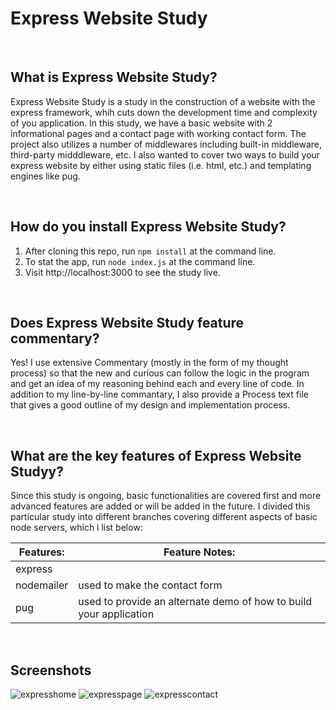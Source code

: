 # Express Website Study

<br>

## What is Express Website Study?
Express Website Study is a study in the construction of a website with the express framework, whih cuts down the development time and complexity of you application.  In this study, we have a basic website with 2 informational pages and a contact page with working contact form.  The project also utilizes a number of middlewares including built-in middleware, third-party midddleware, etc.  I also wanted to cover two ways to build your express website by either using static files (i.e. html, etc.) and templating engines like pug.

<br>

## How do you install Express Website Study?
1. After cloning this repo, run ```npm install``` at the command line.
2. To stat the app, run ```node index.js``` at the command line.
3. Visit http://localhost:3000 to see the study live.

<br>

## Does Express Website Study feature commentary?
Yes! I use extensive Commentary (mostly in the form of my thought process) so that the new and curious can follow the logic in the program and get an idea of my reasoning behind each and every line of code.  In addition to my line-by-line commantary, I also provide a Process text file that gives a good outline of my design and implementation process. 

<br>

## What are the key features of Express Website Studyy?
Since this study is ongoing, basic functionalities are covered first and more advanced features are added or will be added in the future.  I divided this particular study into different branches covering different aspects of basic node servers, which i list below:


| **Features:**                            | **Feature Notes:**                             |
| ---------------------------------------- | ----------------------------------------------|
| express                             |                 |
| nodemailer                             |  used to make the contact form               |
| pug                           |  used to provide an alternate demo of how to build your application             |



<br>

## Screenshots
![expresshome](https://user-images.githubusercontent.com/37447586/61988965-c50b5c00-afdd-11e9-8069-1bf0ee2fea95.png)
![expresspage](https://user-images.githubusercontent.com/37447586/61988966-c50b5c00-afdd-11e9-9447-28c4815c053c.png)
![expresscontact](https://user-images.githubusercontent.com/37447586/61988967-c50b5c00-afdd-11e9-8b42-5e888135863b.png)
